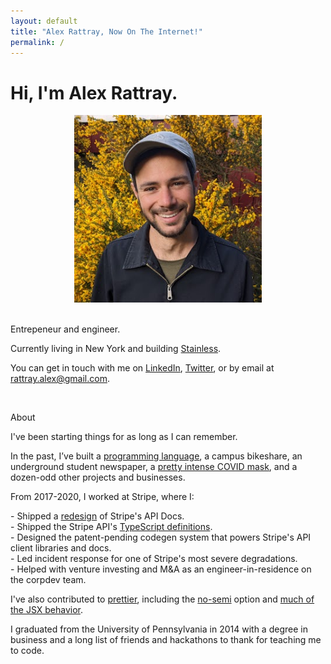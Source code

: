 ```yaml
---
layout: default
title: "Alex Rattray, Now On The Internet!"
permalink: /
---
```


<h1 class='page-header'>
  Hi, I'm Alex Rattray.
</h1>

<div class="row">

  <div class="col-sm-4">
    <center>
      <img class="img-thumbnail"
        style="max-height: 300px;"
        src="/images/alex-3-small.jpeg"
      />
      <div class="visible-xs">
        <br />
      </div>
    </center>
  </div>

  <div class="col-sm-8">
    <p class="lead">
      Entrepeneur and engineer.
    </p>
    <p>
      Currently living in New York and building
      <a href="https://stainlessapi.com">Stainless</a>.
    </p>
    <p>
      You can get in touch with me on
      <a href="http://linkedin.com/in/alexrattray">LinkedIn</a>,
      <a href="http://twitter.com/RattrayAlex">Twitter</a>,
      <!-- <a href="http://facebook.com/rattray.alex">Facebook</a>, -->
      <!-- <a href="http://instagram.com/rattrayalex">Instagram</a>, -->
      or by email at
      <a href="mailto:rattray.alex+.com@gmail.com">rattray.alex@gmail.com</a>.
    </p>
    <br>
    <p class="lead">About</p>
    <p>
      I've been starting things for as long as I can remember.
    </p>
    <p>
      In the past, I’ve built a <a href="http://lightscript.org" target="_blank">programming language</a>,
      a campus bikeshare, an underground student newspaper,
      a <a href="https://narwallmask.com" target="_blank">pretty intense COVID mask</a>,
      and a dozen-odd other projects and businesses.
    </p>
    <p>
      From 2017-2020, I worked at Stripe, where I:
    </p>
    <p>
      - Shipped a <a href="https://twitter.com/stripe/status/1108764635606315008" target="_blank">redesign</a> of Stripe's API Docs.<br>
      - Shipped the Stripe API's <a href="https://twitter.com/stripe/status/1222944951853432832" target="_blank">TypeScript definitions</a>.<br>
      - Designed the patent-pending codegen system that powers Stripe's API client libraries and docs.<br>
      - Led incident response for one of Stripe's most severe degradations.<br>
      - Helped with venture investing and M&A as an engineer-in-residence on the corpdev team.<br>
    </p>
    <p>
      I've also contributed to <a href="https://prettier.io" target="_blank">prettier</a>, including the
      <a href="https://github.com/prettier/prettier/pulls/1129" target="_blank">no-semi</a> option and
      <a href="https://github.com/prettier/prettier/pulls?q=author%3Arattrayalex+JSX" target="_blank">much of the JSX behavior</a>.
    </p>
    <p>
      I graduated from the University of Pennsylvania in 2014 with a degree in business
      and a long list of friends and hackathons to thank for teaching me to code.
    </p>
  </div>

</div>

<br>

<!--
<h2 class="page-header">About me:</h2>
<p>
  I have been "starting things" for almost as long as I can remember.
</p>
<p>
  In high school,
  I pitched energy-saving signage to Seattle's electricity utility,
  started an underground student newspaper,
  and even sold custom upcycled bookbags.
</p>
<p>
  As a student at Penn, I cofounded
  <a href="http://penncycle.org">a bike share</a>
  before learning to code and building
  <a href="http://coursegrapher.com">several</a>
  <a href="http://histography.com">award-winning</a>
  <a href="pando.com/2013/01/22/meet-musical-toilet-the-latest-innovation-in-the-connected-bathroom/">hackathon projects</a>
  and other apps. I also cofounded
  <a href="http://emeraldexam.com">Emerald Exam</a>,
  an education technology product funded by
  First Round Capital's
  <a href="http://dormroomfund.com">Dorm Room Fund</a>.
</p>
<p>
  After school,
  I took a year to travel in Asia,
  doing remote software consulting.
  I also took a three-month post at
  Bangalore-based
  <a href="http://babajob.com">Babajob.com</a>,
  a startup connecting undereducated job seekers
  with economic opportunities.
</p>
-->
